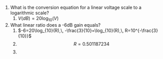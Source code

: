 1. What is the conversion equation for a linear voltage scale to a logarithmic scale?
	1. $V(dB)=20\log_{10}(V)$
2. What linear ratio does a -6dB gain equals?
	1. $-6=20\log_{10}(R),\, -\frac{3}{10}=\log_{10}(R),\, R=10^{-\frac{3}{10}}$
	2. $$R=0.501187234$$
	3. 